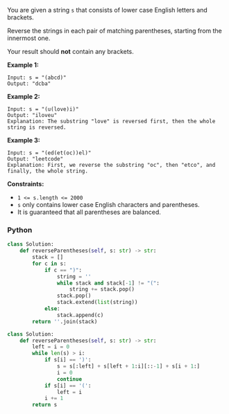 You are given a string  `s`  that consists of lower case English letters and brackets.

Reverse the strings in each pair of matching parentheses, starting from the innermost one.

Your result should  **not**  contain any brackets.

**Example 1:**

```
Input: s = "(abcd)"
Output: "dcba"
```

**Example 2:**

```
Input: s = "(u(love)i)"
Output: "iloveu"
Explanation: The substring "love" is reversed first, then the whole string is reversed.
```

**Example 3:**

```
Input: s = "(ed(et(oc))el)"
Output: "leetcode"
Explanation: First, we reverse the substring "oc", then "etco", and finally, the whole string.
```

**Constraints:**

- `1 <= s.length <= 2000`
- `s`  only contains lower case English characters and parentheses.
- It is guaranteed that all parentheses are balanced.

### Python

```python
class Solution:
    def reverseParentheses(self, s: str) -> str:
        stack = []
        for c in s:
            if c == ")":
                string = ''
                while stack and stack[-1] != "(":
                    string += stack.pop()
                stack.pop()
                stack.extend(list(string))
            else:
                stack.append(c)
        return ''.join(stack)
```

```python
class Solution:
    def reverseParentheses(self, s: str) -> str:
        left = i = 0
        while len(s) > i:
            if s[i] == ')':
                s = s[:left] + s[left + 1:i][::-1] + s[i + 1:]
                i = 0
                continue
            if s[i] == '(':
                left = i
            i += 1
        return s
```